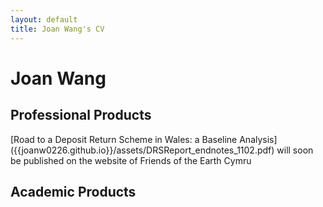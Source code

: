 ```yaml
---
layout: default
title: Joan Wang's CV
---
```

<div class="home">
	<h1>Joan Wang</h1>
	<h2>Professional Products</h2>
	[Road to a Deposit Return Scheme in Wales: a Baseline Analysis]({{joanw0226.github.io}}/assets/DRSReport_endnotes_1102.pdf) will soon be published on the website of Friends of the Earth Cymru
	<h2>Academic Products</h2>
</div>
